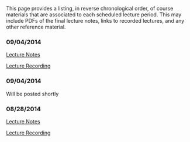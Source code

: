 <!--
.. title: Course Materials
.. slug: index
.. date: 2014-08-29 11:24:22 UTC-05:00
-->

This page provides a listing, in reverse chronological order, of course materials that are associated to
each scheduled lecture period.  This may include PDFs of the final lecture notes, links to recorded lectures, 
and any other reference material.

### 09/04/2014

[Lecture Notes](/notes/09-04-2014.pdf)

<a href="https://www.youtube.com/watch?v=ZaFDhoncLBU&list=PLyQr4689RR7BNP9HEMbiJeB2vA2ZrD4Pp" target="blank_">Lecture Recording</a>

### 09/04/2014

Will be posted shortly

### 08/28/2014

[Lecture Notes](/notes/08-28-2014.pdf)

<a href="https://www.youtube.com/watch?v=ZaFDhoncLBU&list=PLyQr4689RR7BNP9HEMbiJeB2vA2ZrD4Pp" target="blank_">Lecture Recording</a>


